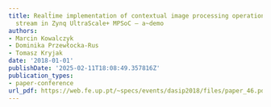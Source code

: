 ```yaml
---
title: Realt̄ime implementation of contextual image processing operations for 4K video
  stream in Zynq UltraScale+ MPSoC – a~demo
authors:
- Marcin Kowalczyk
- Dominika Przewłocka-Rus
- Tomasz Kryjak
date: '2018-01-01'
publishDate: '2025-02-11T18:08:49.357816Z'
publication_types:
- paper-conference
url_pdf: https://web.fe.up.pt/~specs/events/dasip2018/files/paper_46.pdf
---
```

